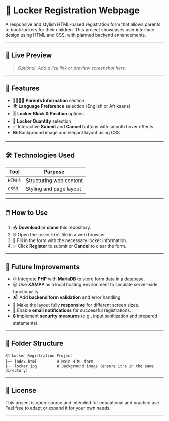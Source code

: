 # 🔐 **Locker Registration Webpage**

A responsive and stylish HTML-based registration form that allows parents to book lockers for their children. This project showcases user interface design using HTML and CSS, with planned backend enhancements.

---

## 📸 **Live Preview**

> _Optional: Add a live link or preview screenshot here._

---

## 🧰 **Features**

- 👨‍👩‍👧‍👦 **Parents Information** section  
- 🌍 **Language Preference** selection (English or Afrikaans)  
- 🗄️ **Locker Block & Position** options  
- 🔢 **Locker Quantity** selection  
- ✅ Interactive **Submit** and **Cancel** buttons with smooth hover effects  
- 🖼️ Background image and elegant layout using CSS

---

## 🛠 **Technologies Used**

| Tool       | Purpose                        |
|------------|--------------------------------|
| `HTML5`    | Structuring web content        |
| `CSS3`     | Styling and page layout        |

---

## 🖱️ **How to Use**

1. 📥 **Download** or **clone** this repository.  
2. 🌐 Open the `index.html` file in a web browser.  
3. 📝 Fill in the form with the necessary locker information.  
4. ✅ Click **Register** to submit or **Cancel** to clear the form.

---

## 🔮 **Future Improvements**

- ⚙️ Integrate **PHP** with **MariaDB** to store form data in a database.
- 💻 Use **XAMPP** as a local hosting environment to simulate server-side functionality.
- 📬 Add **backend form validation** and error handling.
- 📱 Make the layout fully **responsive** for different screen sizes.
- 📧 Enable **email notifications** for successful registrations.
- 🔒 Implement **security measures** (e.g., input sanitization and prepared statements).

---

## 📁 **Folder Structure**

```
📦 Locker Registration Project
├── index.html         # Main HTML form
├── locker.jpg         # Background image (ensure it's in the same directory)
```

---

## 🧾 **License**

This project is open-source and intended for educational and practice use. Feel free to adapt or expand it for your own needs.

---
